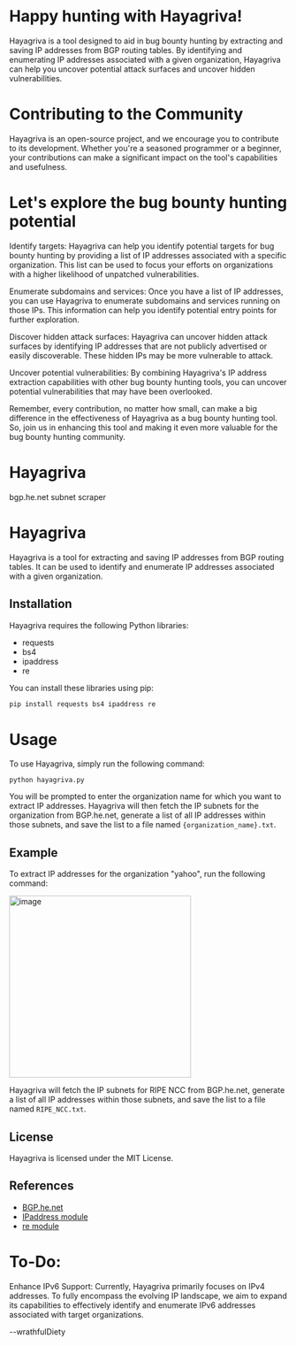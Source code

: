 # Happy hunting with Hayagriva!

Hayagriva is a tool designed to aid in bug bounty hunting by extracting and saving IP addresses from BGP routing tables. By identifying and enumerating IP addresses associated with a given organization, Hayagriva can help you uncover potential attack surfaces and uncover hidden vulnerabilities.

# Contributing to the Community

Hayagriva is an open-source project, and we encourage you to contribute to its development. Whether you're a seasoned programmer or a beginner, your contributions can make a significant impact on the tool's capabilities and usefulness.

# Let's explore the bug bounty hunting potential

  Identify targets: Hayagriva can help you identify potential targets for bug bounty hunting by providing a list of IP addresses associated with a specific organization. This list can be used to focus your efforts on organizations with a higher likelihood of unpatched vulnerabilities.

  Enumerate subdomains and services: Once you have a list of IP addresses, you can use Hayagriva to enumerate subdomains and services running on those IPs. This information can help you identify potential entry points for further exploration.

  Discover hidden attack surfaces: Hayagriva can uncover hidden attack surfaces by identifying IP addresses that are not publicly advertised or easily discoverable. These hidden IPs may be more vulnerable to attack.

  Uncover potential vulnerabilities: By combining Hayagriva's IP address extraction capabilities with other bug bounty hunting tools, you can uncover potential vulnerabilities that may have been overlooked.

Remember, every contribution, no matter how small, can make a big difference in the effectiveness of Hayagriva as a bug bounty hunting tool. So, join us in enhancing this tool and making it even more valuable for the bug bounty hunting community.


# Hayagriva
bgp.he.net subnet scraper


# Hayagriva

Hayagriva is a tool for extracting and saving IP addresses from BGP routing tables. It can be used to identify and enumerate IP addresses associated with a given organization.

## Installation

Hayagriva requires the following Python libraries:

* requests
* bs4
* ipaddress
* re

You can install these libraries using pip:

```bash
pip install requests bs4 ipaddress re
```
# Usage

To use Hayagriva, simply run the following command:

```
python hayagriva.py
```

You will be prompted to enter the organization name for which you want to extract IP addresses. Hayagriva will then fetch the IP subnets for the organization from BGP.he.net, generate a list of all IP addresses within those subnets, and save the list to a file named `{organization_name}.txt`.

## Example

To extract IP addresses for the organization "yahoo", run the following command:

<img width="329" alt="image" src="https://github.com/wrathfulDiety/Hayagriva/assets/36190613/c1bfc54d-9f67-4fa5-a823-c2cb5eecdcc2">


Hayagriva will fetch the IP subnets for RIPE NCC from BGP.he.net, generate a list of all IP addresses within those subnets, and save the list to a file named `RIPE_NCC.txt`.

## License

Hayagriva is licensed under the MIT License.

## References

* [BGP.he.net](https://bgp.he.net/)
* [IPaddress module](https://docs.python.org/3/library/ipaddress.html)
* [re module](https://docs.python.org/3/library/re.html)


# To-Do:

  Enhance IPv6 Support: Currently, Hayagriva primarily focuses on IPv4 addresses. To fully encompass the evolving IP landscape, we aim to expand its capabilities to effectively identify and enumerate IPv6 addresses associated with target organizations.


  --wrathfulDiety
